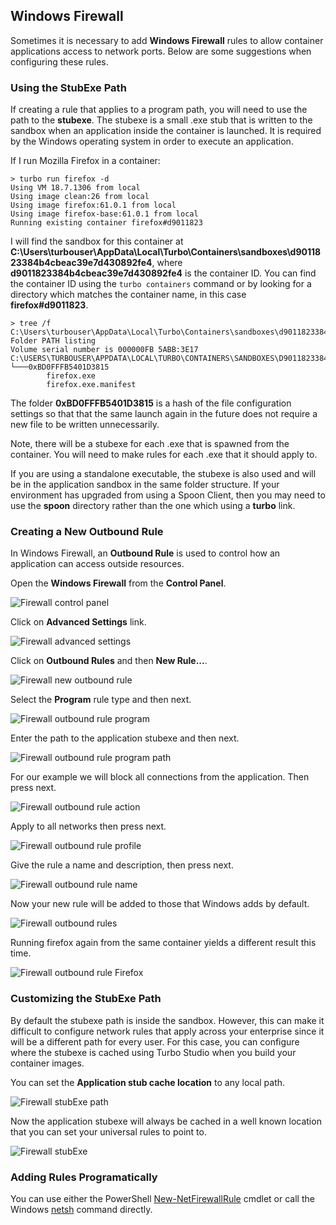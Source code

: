 ## Windows Firewall

Sometimes it is necessary to add **Windows Firewall** rules to allow container applications access to network ports. Below are some suggestions when configuring these rules.

### Using the StubExe Path

If creating a rule that applies to a program path, you will need to use the path to the **stubexe**. The stubexe is a small .exe stub that is written to the sandbox when an application inside the container is launched. It is required by the Windows operating system in order to execute an application.

If I run Mozilla Firefox in a container:

```
> turbo run firefox -d
Using VM 18.7.1306 from local
Using image clean:26 from local
Using image firefox:61.0.1 from local
Using image firefox-base:61.0.1 from local
Running existing container firefox#d9011823
```

I will find the sandbox for this container at **C:\Users\turbouser\AppData\Local\Turbo\Containers\sandboxes\d9011823384b4cbeac39e7d430892fe4**, where **d9011823384b4cbeac39e7d430892fe4** is the container ID. You can find the container ID using the `turbo containers` command or by looking for a directory which matches the container name, in this case **firefox#d9011823**.

```
> tree /f C:\Users\turbouser\AppData\Local\Turbo\Containers\sandboxes\d9011823384b4cbeac39e7d430892fe4\local\stubexe
Folder PATH listing
Volume serial number is 000000FB 5ABB:3E17
C:\USERS\TURBOUSER\APPDATA\LOCAL\TURBO\CONTAINERS\SANDBOXES\D9011823384B4CBEAC39E7D430892FE4\LOCAL\STUBEXE
└───0xBD0FFFB5401D3815
        firefox.exe
        firefox.exe.manifest
```

The folder **0xBD0FFFB5401D3815** is a hash of the file configuration settings so that that the same launch again in the future does not require a new file to be written unnecessarily.

Note, there will be a stubexe for each .exe that is spawned from the container. You will need to make rules for each .exe that it should apply to.

If you are using a standalone executable, the stubexe is also used and will be in the application sandbox in the same folder structure. If your environment has upgraded from using a Spoon Client, then you may need to use the **spoon** directory rather than the one which using a **turbo** link.

### Creating a New Outbound Rule

In Windows Firewall, an **Outbound Rule** is used to control how an application can access outside resources.

Open the **Windows Firewall** from the **Control Panel**.

![Firewall control panel](https://hub.turbo.net/images/docs/firewall1.png)

Click on **Advanced Settings** link.

![Firewall advanced settings](https://hub.turbo.net/images/docs/firewall2.png)

Click on **Outbound Rules** and then **New Rule...**.

![Firewall new outbound rule](https://hub.turbo.net/images/docs/firewall3.png)

Select the **Program** rule type and then next.

![Firewall outbound rule program](https://hub.turbo.net/images/docs/firewall4.png)

Enter the path to the application stubexe and then next.

![Firewall outbound rule program path](https://hub.turbo.net/images/docs/firewall5.png)

For our example we will block all connections from the application. Then press next.

![Firewall outbound rule action](https://hub.turbo.net/images/docs/firewall6.png)

Apply to all networks then press next.

![Firewall outbound rule profile](https://hub.turbo.net/images/docs/firewall7.png)

Give the rule a name and description, then press next.

![Firewall outbound rule name](https://hub.turbo.net/images/docs/firewall8.png)

Now your new rule will be added to those that Windows adds by default.

![Firewall outbound rules](https://hub.turbo.net/images/docs/firewall9.png)

Running firefox again from the same container yields a different result this time.

![Firewall outbound rule Firefox](https://hub.turbo.net/images/docs/firewall10.png)

### Customizing the StubExe Path

By default the stubexe path is inside the sandbox. However, this can make it difficult to configure network rules that apply across your enterprise since it will be a different path for every user. For this case, you can configure where the stubexe is cached using Turbo Studio when you build your container images.

You can set the **Application stub cache location** to any local path.

![Firewall stubExe path](https://hub.turbo.net/images/docs/firewall11.png)

Now the application stubexe will always be cached in a well known location that you can set your universal rules to point to.

![Firewall stubExe](https://hub.turbo.net/images/docs/firewall12.png)

### Adding Rules Programatically

You can use either the PowerShell [New-NetFirewallRule](https://docs.microsoft.com/en-us/powershell/module/netsecurity/new-netfirewallrule?view=win10-ps) cmdlet or call the Windows [netsh](https://support.microsoft.com/en-us/help/947709/how-to-use-the-netsh-advfirewall-firewall-context-instead-of-the-netsh) command directly.

